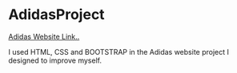 # AdidasProject 

[Adidas Website Link..](https://adidas-36a9b.web.app)

I used HTML, CSS and BOOTSTRAP in the Adidas website project I designed to improve myself.



